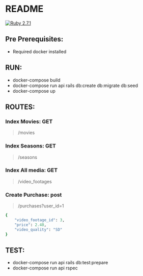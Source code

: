 # README

[![Ruby 2.7.1](https://img.shields.io/badge/ruby-2.7.1-blue.svg)](https://www.ruby-lang.org/es/news/2020/03/31/ruby-2-7-1-released/)


## Pre Prerequisites:

- Required docker installed

## RUN:

- docker-compose build
- docker-compose run api rails db:create db:migrate db:seed
- docker-compose up

## ROUTES:

### Index Movies: GET
> /movies

### Index Seasons: GET
> /seasons

### Index All media: GET
> /video_footages


### Create Purchase: post
> /purchases?user_id=1
```ruby
{
    "video_footage_id": 3,
    "price": 2.40,
    "video_quality": "SD"
}
```

## TEST:

- docker-compose run api rails db:test:prepare
- docker-compose run api rspec